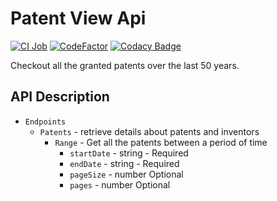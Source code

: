# Patent View Api

[![CI Job](https://github.com/dills122/patent-view-api/actions/workflows/ci.action.yml/badge.svg)](https://github.com/dills122/patent-view-api/actions/workflows/ci.action.yml)
[![CodeFactor](https://www.codefactor.io/repository/github/dills122/patent-view-api/badge)](https://www.codefactor.io/repository/github/dills122/patent-view-api)
[![Codacy Badge](https://app.codacy.com/project/badge/Grade/48b11072cd4f4b15b54b43aaec12c7d1)](https://www.codacy.com/gh/dills122/patent-view-api/dashboard?utm_source=github.com&amp;utm_medium=referral&amp;utm_content=dills122/patent-view-api&amp;utm_campaign=Badge_Grade)

Checkout all the granted patents over the last 50 years.

## API Description

* `Endpoints`
  * `Patents` - retrieve details about patents and inventors
    * `Range` - Get all the patents between a period of time
      * `startDate` - string - Required
      * `endDate` - string - Required
      * `pageSize` - number Optional
      * `pages` - number Optional
